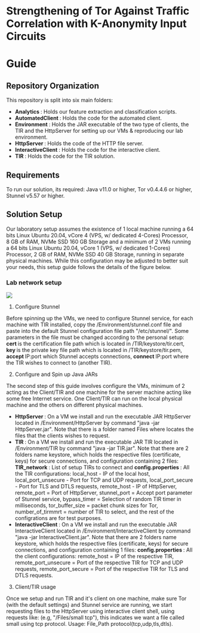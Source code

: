 # Strengthening of Tor Against Traffic Correlation with K-Anonymity Input Circuits

# Guide

## Repository Organization

This repository is split into six main folders:

* <strong> Analytics </strong>: Holds our feature extraction and classification scripts.
* <strong> AutomatedClient </strong>: Holds the code for the automated client.
* <strong> Environment </strong>: Holds the JAR executable of the two type of clients, the TIR and the HttpServer for setting up our VMs & reproducing our lab environment.
* <strong> HttpServer </strong>: Holds the code of the HTTP file server.
* <strong> InteractiveClient </strong>: Holds the code for the interactive client.
* <strong> TIR </strong>: Holds the code for the TIR solution.

## Requirements

To run our solution, its required: Java v11.0 or higher, Tor v0.4.4.6 or higher, Stunnel v5.57 or higher.

## Solution Setup

Our laboratory setup assumes the existence of 1 local machine running a 64 bits Linux Ubuntu 20.04, vCore 4 (VPS, w/ dedicated 4-Cores) Processor, 8 GB of RAM, NVMe SSD 160 GB Storage and a minimum of 2 VMs running a 64 bits Linux Ubuntu 20.04, vCore 1 (VPS, w/ dedicated 1-Cores) Processor, 2 GB of RAM, NVMe SSD 40 GB Storage, running in separate physical machines. While this configuration may be adjusted to better suit your needs, this setup guide follows the details of the figure below. 

### Lab network setup
![](https://github.com/joaoteixeira96/Thesis/Environment/EnvironmentSetup.png?raw=true)

1. Configure Stunnel

Before spinning up the VMs, we need to configure Stunnel service, for each machine with TIR installed, copy the /Environment/stunnel.conf file and paste into the default Stunnel configuration file path "/etc/stunnel/". Some parameters in the file must be changed according to the personal setup: <strong> cert </strong> is the certification file path which is located in /TIR/keystore/tir.cert, <strong> key </strong> is the private key file path which is located in /TIR/keystore/tir.pem, <strong> accept </strong> IP:port which Stunnel accepts connections, <strong> connect </strong> IP:port where the TIR wishes to connect to (another TIR).

2. Configure and Spin up Java JARs

The second step of this guide involves configure the VMs, minimum of 2 acting as the Client/TIR and one machine for the server machine acting like some free Internet service. One Client/TIR can run on the local physical machine and the others on different physical machines.

* <strong> HttpServer </strong>: On a VM we install and run the executable JAR HttpServer located in /Environment/HttpServer by command "java -jar HttpServer.jar". Note that there is a folder named Files where locates the files that the clients wishes to request.
* <strong> TIR </strong>: On a VM we install and run the executable JAR TIR located in /Environment/TIR by command "java -jar TIR.jar". Note that there are 2 folders name keystore, which holds the respective files (certificate, keys) for secure connections, and configuration containing 2 files: <strong> TIR_network </strong>: List of setup TIRs to connect and <strong> config.properties </strong>: All the TIR configurations: local_host - IP of the local host, local_port_unsecure - Port for TCP and UDP requests, local_port_secure - Port for TLS and DTLS requests, remote_host - IP of HttpServer, remote_port = Port of HttpServer, stunnel_port = Accept port parameter of Stunnel service, bypass_timer = Selection of random TIR timer in milliseconds, tor_buffer_size = packet chunk sizes for Tor, number_of_tirmmrt = number of TIR to select, and the rest of the configrations are for test purposes.
* <strong> InteractiveClient </strong>: On a VM we install and run the executable JAR InteractiveClient located in /Environment/InteractiveClient by command "java -jar InteractiveClient.jar". Note that there are 2 folders name keystore, which holds the respective files (certificate, keys) for secure connections, and configuration containing 1 files: <strong> config.properties </strong>: All the client configurations: remote_host = IP of the respective TIR, remote_port_unsecure = Port of the respective TIR for TCP and UDP requests, remote_port_secure = Port of the respective TIR for TLS and DTLS requests.

3. Client/TIR usage

Once we setup and run TIR and it's client on one machine, make sure Tor (with the default settings) and Stunnel service are running, we start requesting files to the HttpServer using interactive client shell, using requests like: (e.g, "/Files/small tcp"), this indicates we want a file called small using tcp protocol. Usage: File_Path protocol(tcp,udp,tls,dtls).

